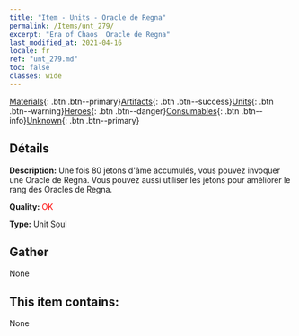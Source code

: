 ```yaml
---
title: "Item - Units - Oracle de Regna"
permalink: /Items/unt_279/
excerpt: "Era of Chaos  Oracle de Regna"
last_modified_at: 2021-04-16
locale: fr
ref: "unt_279.md"
toc: false
classes: wide
---
```

 [Materials](/fr/Items/){: .btn .btn--primary}[Artifacts](/fr/Items/Artifacts/){: .btn .btn--success}[Units](/fr/Items/Units/){: .btn .btn--warning}[Heroes](/fr/Items/Heroes/){: .btn .btn--danger}[Consumables](/fr/Items/Consumables/){: .btn .btn--info}[Unknown](/fr/Items/Unknown/){: .btn .btn--primary}

## Détails
 **Description:** Une fois 80 jetons d'âme accumulés, vous pouvez invoquer une Oracle de Regna. Vous pouvez aussi utiliser les jetons pour améliorer le rang des Oracles de Regna.

 **Quality:** <span style="color: #FF0000">OK</span>

 **Type:** Unit Soul

## Gather

  None

## This item contains:

  None

